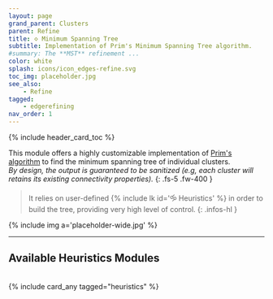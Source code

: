 ```yaml
---
layout: page
grand_parent: Clusters
parent: Refine
title: 🝔 Minimum Spanning Tree
subtitle: Implementation of Prim's Minimum Spanning Tree algorithm.
#summary: The **MST** refinement ...
color: white
splash: icons/icon_edges-refine.svg
toc_img: placeholder.jpg
see_also:
    - Refine
tagged: 
    - edgerefining
nav_order: 1
---
```


{% include header_card_toc %}

This module offers a highly customizable implementation of [Prim's algorithm](https://en.wikipedia.org/wiki/Prim%27s_algorithm) to find the minimum spanning tree of individual clusters.  
*By design, the output is guaranteed to be sanitized (e.g, each cluster will retains its existing connectivity properties).*
{: .fs-5 .fw-400 } 

> It relies on user-defined {% include lk id='🝰 Heuristics' %} in order to build the tree, providing very high level of control.
{: .infos-hl }

{% include img a='placeholder-wide.jpg' %}

---
## Available Heuristics Modules
<br>
{% include card_any tagged="heuristics" %}
